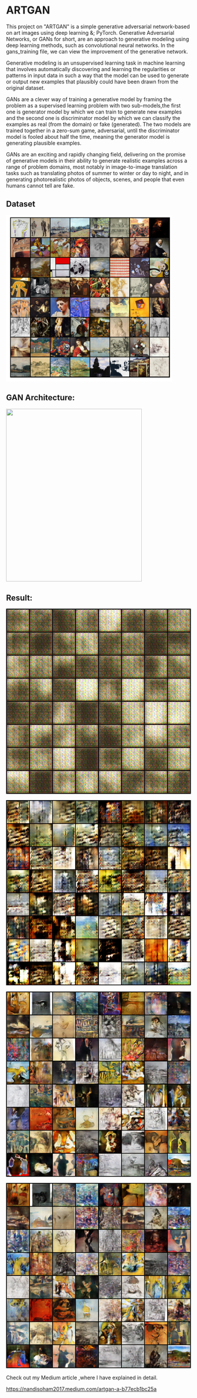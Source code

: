 # ARTGAN
This project on "ARTGAN" is a simple generative adversarial network-based on art images using deep learning &; PyTorch.
Generative Adversarial Networks, or GANs for short, are an approach to generative modeling using deep learning methods, such as convolutional neural networks.
In the gans_training file, we can view the improvement of the generative network.

Generative modeling is an unsupervised learning task in machine learning that involves automatically discovering and learning the regularities or patterns in input data in such a way that the model can be used to generate or output new examples that plausibly could have been drawn from the original dataset.

GANs are a clever way of training a generative model by framing the problem as a supervised learning problem with two sub-models,the first one is generator model by which we can train to generate new examples and the second one is discriminator model by which we can classify the examples as real (from the domain) or fake (generated). The two models are trained together in a zero-sum game, adversarial, until the discriminator model is fooled about half the time, meaning the generator model is generating plausible examples.

GANs are an exciting and rapidly changing field, delivering on the promise of generative models in their ability to generate realistic examples across a range of problem domains, most notably in image-to-image translation tasks such as translating photos of summer to winter or day to night, and in generating photorealistic photos of objects, scenes, and people that even humans cannot tell are fake.

Dataset
----
![UI](1.JPG)

GAN Architecture:
----
<p align="left">
    <img src="https://machinelearningmastery.com/wp-content/uploads/2019/04/Example-of-the-Generative-Adversarial-Network-Model-Architecture.png" width="370" height="470">
  </p>
 
Result:
----
![UI](2.JPG)


![UI](3.JPG)


![UI](4.JPG)


![UI](5.JPG)























Check out my Medium article ,where I have explained in detail.

https://nandisoham2017.medium.com/artgan-a-b77ecb1bc25a
